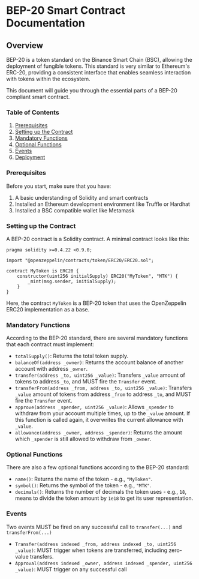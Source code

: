# BEP-20 Smart Contract Documentation

## Overview

BEP-20 is a token standard on the Binance Smart Chain (BSC), allowing the deployment of fungible tokens. This standard is very similar to Ethereum's ERC-20, providing a consistent interface that enables seamless interaction with tokens within the ecosystem. 

This document will guide you through the essential parts of a BEP-20 compliant smart contract.

### Table of Contents

1. [Prerequisites](#prerequisites)
2. [Setting up the Contract](#setting-up-the-contract)
3. [Mandatory Functions](#mandatory-functions)
4. [Optional Functions](#optional-functions)
5. [Events](#events)
6. [Deployment](#deployment)

### Prerequisites <a name="prerequisites"></a>

Before you start, make sure that you have:

1. A basic understanding of Solidity and smart contracts
2. Installed an Ethereum development environment like Truffle or Hardhat
3. Installed a BSC compatible wallet like Metamask

### Setting up the Contract <a name="setting-up-the-contract"></a>

A BEP-20 contract is a Solidity contract. A minimal contract looks like this:

```solidity
pragma solidity >=0.4.22 <0.9.0;

import "@openzeppelin/contracts/token/ERC20/ERC20.sol";

contract MyToken is ERC20 {
    constructor(uint256 initialSupply) ERC20("MyToken", "MTK") {
        _mint(msg.sender, initialSupply);
    }
}
```

Here, the contract `MyToken` is a BEP-20 token that uses the OpenZeppelin ERC20 implementation as a base.

### Mandatory Functions <a name="mandatory-functions"></a>

According to the BEP-20 standard, there are several mandatory functions that each contract must implement:

- `totalSupply()`: Returns the total token supply.
- `balanceOf(address _owner)`: Returns the account balance of another account with address `_owner`.
- `transfer(address _to, uint256 _value)`: Transfers `_value` amount of tokens to address `_to`, and MUST fire the `Transfer` event.
- `transferFrom(address _from, address _to, uint256 _value)`: Transfers `_value` amount of tokens from address `_from` to address `_to`, and MUST fire the `Transfer` event.
- `approve(address _spender, uint256 _value)`: Allows `_spender` to withdraw from your account multiple times, up to the `_value` amount. If this function is called again, it overwrites the current allowance with `_value`.
- `allowance(address _owner, address _spender)`: Returns the amount which `_spender` is still allowed to withdraw from `_owner`.

### Optional Functions <a name="optional-functions"></a>

There are also a few optional functions according to the BEP-20 standard:

- `name()`: Returns the name of the token - e.g., `"MyToken"`.
- `symbol()`: Returns the symbol of the token - e.g., `"MTK"`.
- `decimals()`: Returns the number of decimals the token uses - e.g., `18`, means to divide the token amount by `1e18` to get its user representation.

### Events <a name="events"></a>

Two events MUST be fired on any successful call to `transfer(...)` and `transferFrom(...)`

- `Transfer(address indexed _from, address indexed _to, uint256 _value)`: MUST trigger when tokens are transferred, including zero-value transfers.
- `Approval(address indexed _owner, address indexed _spender, uint256 _value)`: MUST trigger on any successful call